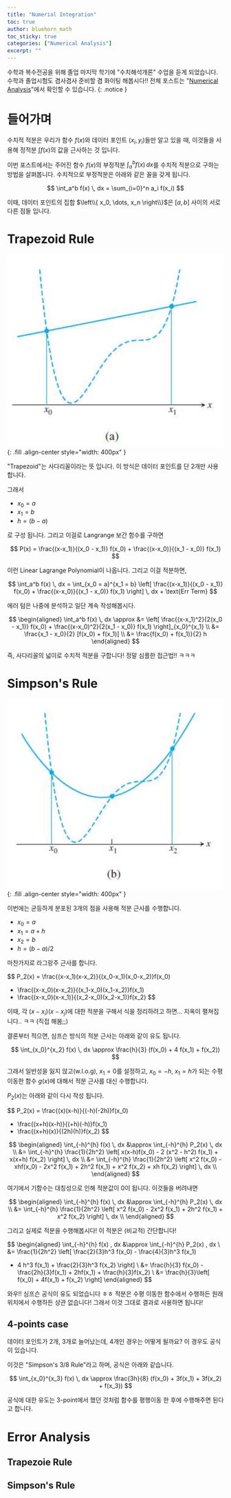 ```yaml
---
title: "Numerial Integration"
toc: true
author: bluehorn_math
toc_sticky: true
categories: ["Numerical Analysis"]
excerpt: ""
---
```


수학과 복수전공을 위해 졸업 마지막 학기에 "수치해석개론" 수업을 듣게 되었습니다. 수학과 졸업시험도 겸사겸사 준비할 겸 화이팅 해봅시다!! 전체 포스트는 "[Numerical Analysis](/categories/numerical-analysis)"에서 확인할 수 있습니다.
{: .notice }

# 들어가며

수치적 적분은 우리가 함수 $f(x)$와 데이터 포인트 $(x_i, y_i)$들만 알고 있을 때, 이것들을 사용해 정적분 $\int f(x)$의 값을 근사하는 것 입니다.

이번 포스트에서는 주어진 함수 $f(x)$의 부정적분 $\int_a^b f(x)\,dx$를 수치적 적분으로 구하는 방법을 살펴봅니다. 수치적으로 부정적분은 아래와 같은 꼴을 갖게 됩니다.

$$
\int_a^b f(x) \, dx
= \sum_{i=0}^n a_i f(x_i)
$$

이때, 데이터 포인트의 집합 $\left\\{ x_0, \dots, x_n \right\\}$은 $[a, b]$ 사이의 서로 다른 점들 입니다.

# Trapezoid Rule

![](/images/mathematics/numerical-analysis/trapezoid-rule.png){: .fill .align-center style="width: 400px" }

"Trapezoid"는 사다리꼴이라는 뜻 입니다. 이 방식은 데이터 포인트를 단 2개만 사용합니다.

그래서 

- $x_0 = a$
- $x_1 = b$
- $h = (b-a)$

로 구성 됩니다. 그리고 이걸로 Langrange 보간 함수를 구하면

$$
P(x) = \frac{(x-x_1)}{(x_0 - x_1)} f(x_0) + \frac{(x-x_0)}{(x_1 - x_0)} f(x_1)
$$

이런 Linear Lagrange Polynomial이 나옵니다. 그리고 이걸 적분하면,

$$
\int_a^b f(x) \, dx
= \int_{x_0 = a}^{x_1 = b} 
\left[ 
\frac{(x-x_1)}{(x_0 - x_1)} f(x_0) + \frac{(x-x_0)}{(x_1 - x_0)} f(x_1)
\right] \, dx + \text{Err Term}
$$

에러 텀은 나중에 분석하고 일단 계속 작성해봅시다.

$$
\begin{aligned}
\int_a^b f(x) \, dx \approx
&= \left[ 
\frac{(x-x_1)^2}{2(x_0 - x_1)} f(x_0) + \frac{(x-x_0)^2}{2(x_1 - x_0)} f(x_1)
\right]_{x_0}^{x_1} \\
&= \frac{x_1 - x_0}{2} [f(x_0) + f(x_1)] \\
&= \frac{f(x_0) + f(x_1)}{2} h
\end{aligned}
$$

즉, 사다리꼴의 넓이로 수치적 적분을 구합니다! 정말 심플한 접근법!! ㅋㅋㅋ

# Simpson's Rule

![](/images/mathematics/numerical-analysis/simpson-rule.png){: .fill .align-center style="width: 400px" }

이번에는 균등하게 분포된 3개의 점을 사용해 적분 근사를 수행합니다.

- $x_0 = a$
- $x_1 = a + h$
- $x_2 = b$
- $h = (b-a)/2$

마찬가지로 라그랑주 근사를 합니다.

$$
P_2(x) = 
\frac{(x-x_1)(x-x_2)}{(x_0-x_1)(x_0-x_2)}f(x_0)
+ \frac{(x-x_0)(x-x_2)}{(x_1-x_0)(x_1-x_2)}f(x_1)
+ \frac{(x-x_0)(x-x_1)}{(x_2-x_0)(x_2-x_1)}f(x_2)
$$

이때, 각 $(x-x_i)(x-x_j)$에 대한 적분을 구해서 식을 정리하려고 하면... 지옥이 펼쳐집니다.. ㅋㅋ (직접 해봄;;)


결론부터 적으면, 심프슨 방식의 적분 근사는 아래와 같이 유도 됩니다.

$$
\int_{x_0}^{x_2} f(x) \, dx
\approx \frac{h}{3} (f(x_0) + 4 f(x_1) + f(x_2))
$$

그래서 일반성을 잃지 않고(w.l.o.g), $x_1 = 0$를 설정하고, $x_0 = -h$, $x_1 = h$가 되는 수평 이동한 함수 $g(x)$에 대해서 적분 근사를 대신 수행합니다.

<div class="proof" markdown="1">

$P_2(x)$는 아래와 같이 다시 작성 됩니다.

$$
P_2(x) = 
\frac{(x)(x-h)}{(-h)(-2h)}f(x_0)
+ \frac{(x+h)(x-h)}{(+h)(-h)}f(x_1)
+ \frac{(x+h)(x)}{(2h)(h)}f(x_2)
$$


$$
\begin{aligned}
\int_{-h}^{h} f(x) \, dx 
&\approx \int_{-h}^{h} P_2(x) \, dx \\
&= \int_{-h}^{h} \frac{1}{2h^2} \left[
x(x-h)f(x_0) - 2 (x^2 - h^2) f(x_1) + x(x+h) f(x_2)
\right] \, dx \\
&= \int_{-h}^{h} \frac{1}{2h^2} \left[
x^2 f(x_0) - xhf(x_0) - 2x^2 f(x_1) + 2h^2 f(x_1) + x^2 f(x_2) + xh f(x_2)
\right] \, dx \\
\end{aligned}
$$

여기에서 기함수는 대칭성으로 인해 적분값이 0이 됩니다. 이것들을 버려내면

$$
\begin{aligned}
\int_{-h}^{h} f(x) \, dx 
&\approx \int_{-h}^{h} P_2(x) \, dx \\
&= \int_{-h}^{h} \frac{1}{2h^2} \left[
x^2 f(x_0) - 2x^2 f(x_1) + 2h^2 f(x_1) + x^2 f(x_2)
\right] \, dx \\
\end{aligned}
$$

그리고 실제로 적분을 수행해봅시다! 이 적분은 (비교적) 간단합니다!

$$
\begin{aligned}
\int_{-h}^{h} f(x) \, dx 
&\approx \int_{-h}^{h} P_2(x) \, dx \\
&= \frac{1}{2h^2} \left[
\frac{2}{3}h^3 f(x_0) - \frac{4}{3}h^3 f(x_1)
+ 4 h^3 f(x_1) + \frac{2}{3}h^3 f(x_2)
\right] \\
&= \frac{h}{3} f(x_0) - \frac{2h}{3}f(x_1) + 2hf(x_1) + \frac{h}{3}f(x_2) \\
&= \frac{h}{3}\left[
f(x_0) + 4f(x_1) + f(x_2)
\right]
\end{aligned}
$$

</div>

와우!! 심프슨 공식이 유도 되었습니다 ㅎㅎ 적분은 수평 이동한 함수에서 수행하든 원래 위치에서 수행하든 상관 없습니다! 그래서 이것 그대로 결과로 사용하면 됩니다!


## 4-points case

데이터 포인트가 2개, 3개로 늘어났는데, 4개인 경우는 어떻게 될까요? 이 경우도 공식이 있습니다.

이것은 "Simpson's 3/8 Rule"라고 하며, 공식은 아래와 같습니다.

$$
\int_{x_0}^{x_3} f(x) \, dx \approx
\frac{3h}{8} (f(x_0) + 3f(x_1) + 3f(x_2) + f(x_3))
$$

공식에 대한 유도는 3-point에서 했던 것처럼 함수를 평행이동 한 후에 수행해주면 된다고 합니다.


# Error Analysis

## Trapezoie Rule

## Simpson's Rule